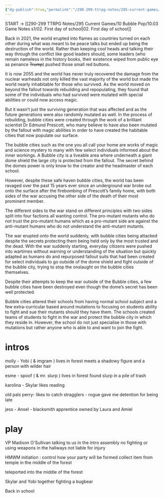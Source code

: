 ```yaml
---
{"dg-publish":true,"permalink":"/290-299-ttrpg-notes/295-current-games/10-bubble-pop/10-03-game-notes-s1/1-starting-times-and-lore/"}
---
```



START -> [[290-299 TTRPG Notes/295 Current Games/10 Bubble Pop/10.03 Game Notes s1/02. First day of school\|02. First day of school]]

Back in 2021, the world erupted into flames as countries turned on each other during what was meant to be peace talks but ended up being the destruction of the world. Rather than keeping cool heads and talking their way through the conflict like good leaders should, some leaders (who remain nameless in the history books, their existence wiped from public eye as penance ~~Trump~~) pushed those small red buttons. 

It is now 2055 and the world has never truly recovered the damage from the nuclear warheads not only killed the vast majority of the world but made the world nearly inhabitable for those who survived. As the world moved on beyond the fallout towards rebuilding and repopulating, they found that some of the individuals who had survived were mutated with special abilities or could now access magic. 

But it wasn’t just the surviving generation that was affected and as the future generations were also randomly mutated as well. In the process of rebuilding, bubble cities were created through the work of a brilliant scientist Dr Edmund Prescott, who many believe to have also been mutated by the fallout with magic abilities in order to have created the habitable cities that now populate our surface. 

The bubble cities such as the one you all call your home are works of magic and science mystery to many with few select individuals informed about the inner workings. A Bubble city is a liveable area where underneath a giant dome shield the large city is protected from the fallout. The secret behind the domes power is only know to the creator and the headmaster of each school.

However, despite these safe haven bubble cities, the world has been ravaged over the past 15 years ever since an underground war broke out onto the surface after the firebombing of Prescott’s family home, with both sides of the war accusing the other side of the death of their most prominent member.

The different sides to the war stand on different principles with two sides split into four factions all wanting control. The pro-mutant mutants who do not trust the pro-mutant humans which as a pro-mutant side are against the anti-mutant humans who do not understand the anti-mutant mutants. 

The war erupted onto the world suddenly, with bubble cities being attacked despite the secrets protecting them being held only by the most trusted and the dead. With the war suddenly starting, everyday citizens were pushed into wartimes without warning or understanding of the situation but quickly adapted as humans do and repurposed fallout suits that had been created for select individuals to go outside of the dome shield and fight outside of the bubble city, trying to stop the onslaught on the bubble cities themselves. 

Despite their attempts to keep the war outside of the Bubble cities, a few bubble cities have been destroyed even though the dome’s secret has been well protected. 

Bubble cities altered their schools from having normal school subject and a few extra-curricular based around mutations to focusing on students ability to fight and sue their mutants should they have them. The schools created teams of students to fight in the war and protect the bubble city in which they reside in. However, the school do not just specialise in those with mutations but rather anyone who is able to and want to join the fight.

# intros

molly - Yobi ( & imgram )
lives in forest
meets a shadowy figure and a person with wilder hair

esme - spoof ( & mr. slurp )
lives in forest
found slurp in a pile of trash

karolina - Skylar
likes reading

old pals
perry- likes to catch stragglers - rogue
gave me detention for being late

jess - Ansel - blacksmith apprentice
owned by Laura and Amiel


# play

VP Madison O'Sullivan talking to us in the intro assembly
no fighting or using weapons in the hallways
not liable for injury

HMWM
initiation : control how your party will be formed
collect item from temple in the middle of the forest

teleported into the middle of the forest

Skylar and Yobi together
fighting a bugbear

Back in school